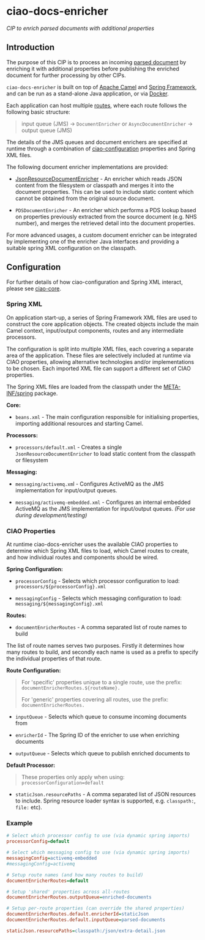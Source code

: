 ciao-docs-enricher
==================

*CIP to enrich parsed documents with additional properties*

Introduction
------------

The purpose of this CIP is to process an incoming [parsed document][1] by
enriching it with additional properties before publishing the enriched document
for further processing by other CIPs.

[1]: <https://github.com/nhs-ciao/ciao-docs-parser>

`ciao-docs-enricher` is built on top of [Apache Camel][2] and [Spring
Framework][3], and can be run as a stand-alone Java application, or via
[Docker][4].

[2]: <http://camel.apache.org/>

[3]: <http://projects.spring.io/spring-framework/>

[4]: <https://www.docker.com/>

Each application can host multiple [routes][5], where each route follows the
following basic structure:

[5]: <http://camel.apache.org/routes.html>

>   input queue (JMS) -\> `DocumentEnricher` or `AsyncDocumentEnricher` -\> output
>   queue (JMS)

The details of the JMS queues and document enrichers are specified at runtime
through a combination of [ciao-configuration][6] properties and Spring XML
files.

[6]: <https://github.com/nhs-ciao/ciao-utils>

The following document enricher implementations are provided:

-   [JsonResourceDocumentEnricher][7] - An enricher which reads JSON content
    from the filesystem or classpath and merges it into the document properties.
    This can be used to include static content which cannot be obtained from the
    original source document.

[7]: <./ciao-docs-enricher/src/main/java/uk/nhs/ciao/docs/enricher/JsonResourceDocumentEnricher.java>

-   `PDSDocumentEnricher` - An enricher which performs a PDS lookup based on
    properties previously extracted from the source document (e.g. NHS number),
    and merges the retrieved detail into the document properties.

For more advanced usages, a custom document enricher can be integrated by
implementing one of the enricher Java interfaces and providing a suitable spring
XML configuration on the classpath.

Configuration
-------------

For further details of how ciao-configuration and Spring XML interact, please
see [ciao-core][8].

[8]: <https://github.com/nhs-ciao/ciao-core>

### Spring XML

On application start-up, a series of Spring Framework XML files are used to
construct the core application objects. The created objects include the main
Camel context, input/output components, routes and any intermediate processors.

The configuration is split into multiple XML files, each covering a separate
area of the application. These files are selectively included at runtime via
CIAO properties, allowing alternative technologies and/or implementations to be
chosen. Each imported XML file can support a different set of CIAO properties.

The Spring XML files are loaded from the classpath under the
[META-INF/spring][9] package.

[9]: <./ciao-docs-enricher/src/main/resources/META-INF/spring>

**Core:**

-   `beans.xml` - The main configuration responsible for initialising
    properties, importing additional resources and starting Camel.

**Processors:**

-   `processors/default.xml` - Creates a single `JsonResourceDocumentEnricher`
    to load static content from the classpath or filesystem

**Messaging:**

-   `messaging/activemq.xm`l - Configures ActiveMQ as the JMS implementation for
    input/output queues.

-   `messaging/activemq-embedded.xml` - Configures an internal embedded ActiveMQ
    as the JMS implementation for input/output queues. *(For use during
    development/testing)*

### CIAO Properties

At runtime ciao-docs-enricher uses the available CIAO properties to determine
which Spring XML files to load, which Camel routes to create, and how individual
routes and components should be wired.

**Spring Configuration:**

-   `processorConfig` - Selects which processor configuration to load:
    `processors/${processorConfig}.xml`

-   `messagingConfig` - Selects which messaging configuration to load:
    `messaging/${messagingConfig}.xml`

**Routes:**

-   `documentEnricherRoutes` - A comma separated list of route names to build

The list of route names serves two purposes. Firstly it determines how many
routes to build, and secondly each name is used as a prefix to specify the
individual properties of that route.

**Route Configuration:**

>   For 'specific' properties unique to a single route, use the prefix:
>   `documentEnricherRoutes.${routeName}.`
>
>   For 'generic' properties covering all routes, use the prefix:
>   `documentEnricherRoutes.`

-   `inputQueue` - Selects which queue to consume incoming documents from

-   `enricherId` - The Spring ID of the enricher to use when enriching documents

-   `outputQueue` - Selects which queue to publish enriched documents to

**Default Processor​:**

>   These properties only apply when using: `processorConfiguration=default`

-   `staticJson.resourcePaths` - A comma separated list of JSON resources to
    include. Spring resource loader syntax is supported, e.g. `classpath:`,
    `file:` etc).

### Example
```INI
# Select which processor config to use (via dynamic spring imports)
processorConfig=default

# Select which messaging config to use (via dynamic spring imports)
messagingConfig=activemq-embedded
#messagingConfig=activemq

# Setup route names (and how many routes to build)
documentEnricherRoutes=default

# Setup 'shared' properties across all-routes
documentEnricherRoutes.outputQueue=enriched-documents

# Setup per-route properties (can override the shared properties)
documentEnricherRoutes.default.enricherId=staticJson
documentEnricherRoutes.default.inputQueue=parsed-documents

staticJson.resourcePaths=classpath:/json/extra-detail.json
```
